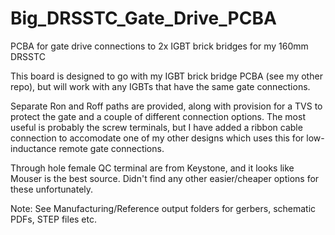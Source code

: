 # Big_DRSSTC_Gate_Drive_PCBA
PCBA for gate drive connections to 2x IGBT brick bridges for my 160mm DRSSTC

This board is designed to go with my IGBT brick bridge PCBA (see my other repo), but will work with any IGBTs that have the same gate connections.

Separate Ron and Roff paths are provided, along with provision for a TVS to protect the gate and a couple of different connection options. The most useful is probably the screw terminals, but I have added a ribbon cable connection to accomodate one of my other designs which uses this for low-inductance remote gate connections.

Through hole female QC terminal are from Keystone, and it looks like Mouser is the best source. Didn't find any other easier/cheaper options for these unfortunately.

Note: See Manufacturing/Reference output folders for gerbers, schematic PDFs, STEP files etc.

